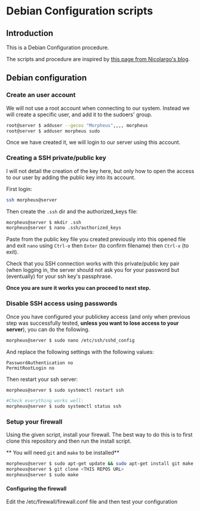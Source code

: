 # Debian Configuration scripts
## Introduction
This is a Debian Configuration procedure.

The scripts and procedure are inspired by [this page from Nicolargo's blog](http://blog.nicolargo.com/2013/03/mes-5-premieres-minutes-sur-un-serveur-debian.html).

## Debian configuration

### Create an user account

We will not use a root account when connecting to our system. Instead we will create a specific user, and add it to the sudoers' group.

```bash
root@server $ adduser --gecos "Morpheus",,,, morpheus
root@server $ adduser morpheus sudo
```

Once we have created it, we will login to our server using this account.

### Creating a SSH private/public key

I will not detail the creation of the key here, but only how to open the access to our user by adding the public key into its account.

First login:

```bash
ssh morpheus@server
```

Then create the `.ssh` dir and the authorized_keys file:
```bash
morpheus@server $ mkdir .ssh
morpheus@server $ nano .ssh/authorized_keys
```

Paste from the public key file you created previously into this opened file and exit `nano` using `Ctrl-o` then `Enter` (to confirm filename) then `Ctrl-x` (to exit).

Check that you SSH connection works with this private/public key pair (when logging in, the server should not ask you for your password but (eventually) for your ssh key's passphrase.

**Once you are sure it works you can proceed to next step.**

### Disable SSH access using passwords

Once you have configured your publickey access (and only when previous step was successfully tested, **unless you want to lose access to your server**), you can do the following.

```bash
morpheus@server $ sudo nano /etc/ssh/sshd_config
```

And replace the following settings with the following values:
```
PasswordAuthentication no
PermitRootLogin no
```

Then restart your ssh server:
```bash
morpheus@server $ sudo systemctl restart ssh

#Check everything works well:
morpheus@server $ sudo systemctl status ssh
```


### Setup your firewall


Using the given script, install your firewall. The best way to do this is to first clone this repository and then run the install script.

** You will need `git` and `make` to be installed**

```bash
morpheus@server $ sudo apt-get update && sudo apt-get install git make
morpheus@server $ git clone <THIS REPOS URL>
morpheus@server $ sudo make
```

#### Configuring the firewall
Edit the /etc/firewall/firewall.conf file and then test your configuration
